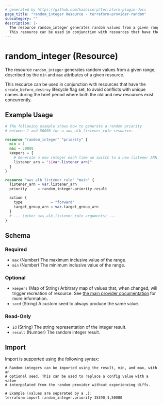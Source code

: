 ```yaml
---
# generated by https://github.com/hashicorp/terraform-plugin-docs
page_title: "random_integer Resource - terraform-provider-random"
subcategory: ""
description: |-
  The resource random_integer generates random values from a given range, described by the min and max attributes of a given resource.
  This resource can be used in conjunction with resources that have the create_before_destroy lifecycle flag set, to avoid conflicts with unique names during the brief period where both the old and new resources exist concurrently.
---
```


# random_integer (Resource)

The resource `random_integer` generates random values from a given range, described by the `min` and `max` attributes of a given resource.

This resource can be used in conjunction with resources that have the `create_before_destroy` lifecycle flag set, to avoid conflicts with unique names during the brief period where both the old and new resources exist concurrently.

## Example Usage

```terraform
# The following example shows how to generate a random priority
# between 1 and 50000 for a aws_alb_listener_rule resource:

resource "random_integer" "priority" {
  min = 1
  max = 50000
  keepers = {
    # Generate a new integer each time we switch to a new listener ARN
    listener_arn = "${var.listener_arn}"
  }
}

resource "aws_alb_listener_rule" "main" {
  listener_arn = var.listener_arn
  priority     = random_integer.priority.result

  action {
    type             = "forward"
    target_group_arn = var.target_group_arn
  }
  # ... (other aws_alb_listener_rule arguments) ...
}
```

<!-- schema generated by tfplugindocs -->
## Schema

### Required

- `max` (Number) The maximum inclusive value of the range.
- `min` (Number) The minimum inclusive value of the range.

### Optional

- `keepers` (Map of String) Arbitrary map of values that, when changed, will trigger recreation of resource. See [the main provider documentation](../index.html) for more information.
- `seed` (String) A custom seed to always produce the same value.

### Read-Only

- `id` (String) The string representation of the integer result.
- `result` (Number) The random integer result.

## Import

Import is supported using the following syntax:

```shell
# Random integers can be imported using the result, min, and max, with an
# optional seed. This can be used to replace a config value with a value
# interpolated from the random provider without experiencing diffs.

# Example (values are separated by a ,):
terraform import random_integer.priority 15390,1,50000
```
